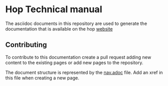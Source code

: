 <!--
Licensed to the Apache Software Foundation (ASF) under one
or more contributor license agreements.  See the NOTICE file
distributed with this work for additional information
regarding copyright ownership.  The ASF licenses this file
to you under the Apache License, Version 2.0 (the
"License"); you may not use this file except in compliance
with the License.  You may obtain a copy of the License at
  http://www.apache.org/licenses/LICENSE-2.0
Unless required by applicable law or agreed to in writing,
software distributed under the License is distributed on an
"AS IS" BASIS, WITHOUT WARRANTIES OR CONDITIONS OF ANY
KIND, either express or implied.  See the License for the
specific language governing permissions and limitations
under the License.
-->

# Hop Technical manual

The asciidoc documents in this repository are used to generate the documentation that is available on the
hop [website](https://hop.apache.org/technical/latest)

## Contributing

To contribute to this documentation create a pull request adding new content to the existing pages or add new pages to
the repository.

The document structure is represented by the [nav.adoc](modules/ROOT/nav.adoc) file.  Add an xref in this file when
creating a new page.
